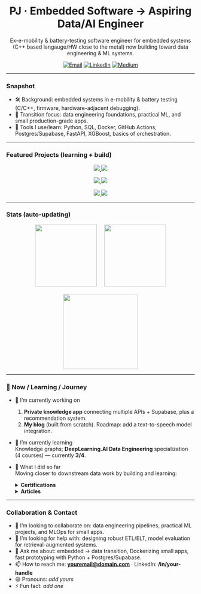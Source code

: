 <!-- Clean, skimmable profile for an embedded-engineer → data/AI transition -->

<h1 align="center">PJ · Embedded Software → Aspiring Data/AI Engineer</h1>

<p align="center">
Ex-e-mobility & battery-testing software engineer for embedded systems (C++ based langauge/HW close to the metal) now building toward data engineering & ML systems.
</p>

<p align="center">
  <a href="mailto:youremail@domain.com"><img alt="Email" src="https://img.shields.io/badge/Email-youremail@domain.com-informational?style=flat"></a>
  <a href="https://www.linkedin.com/in/your-handle"><img alt="LinkedIn" src="https://img.shields.io/badge/LinkedIn-Connect-informational?style=flat"></a>
  <a href="https://medium.com/@prakash1402"><img alt="Medium" src="https://img.shields.io/badge/Writing-Medium-informational?style=flat"></a>
</p>

---

### Snapshot
- 🛠 Background: embedded systems in e-mobility & battery testing (C/C++, firmware, hardware-adjacent debugging).
- 🎯 Transition focus: data engineering foundations, practical ML, and small production-grade apps.
- 🧰 Tools I use/learn: Python, SQL, Docker, GitHub Actions, Postgres/Supabase, FastAPI, XGBoost, basics of orchestration.

---

### Featured Projects (learning + build)
<p align="center">
  <a href="https://github.com/hsjoi0214/brazil-market-expansion">
    <img src="https://github-readme-stats.vercel.app/api/pin/?username=hsjoi0214&repo=brazil-market-expansion&theme=transparent&hide_border=true" />
  </a>
  <a href="https://github.com/hsjoi0214/eniac-discount-analysis">
    <img src="https://github-readme-stats.vercel.app/api/pin/?username=hsjoi0214&repo=eniac-discount-analysis&theme=transparent&hide_border=true" />
  </a>
</p>
<p align="center">
  <a href="https://github.com/hsjoi0214/RAGbot">
    <img src="https://github-readme-stats.vercel.app/api/pin/?username=hsjoi0214&repo=RAGbot&theme=transparent&hide_border=true" />
  </a>
  <a href="https://github.com/hsjoi0214/housing-price-prediction">
    <img src="https://github-readme-stats.vercel.app/api/pin/?username=hsjoi0214&repo=housing-price-prediction&theme=transparent&hide_border=true" />
  </a>
</p>
<p align="center">
  <a href="https://github.com/hsjoi0214/weather-app">
    <img src="https://github-readme-stats.vercel.app/api/pin/?username=hsjoi0214&repo=weather-app&theme=transparent&hide_border=true" />
  </a>
  <a href="https://github.com/hsjoi0214/movie-night">
    <img src="https://github-readme-stats.vercel.app/api/pin/?username=hsjoi0214&repo=movie-night&theme=transparent&hide_border=true" />
  </a>
</p>

---

### Stats (auto-updating)
<!-- More breathing room + consistent sizing -->
<div align="center">
  <img height="165" src="https://github-readme-stats.vercel.app/api?username=hsjoi0214&show_icons=true&rank_icon=github&include_all_commits=true&count_private=true&theme=transparent&hide_border=true" />
  &nbsp;&nbsp;&nbsp;
  <img height="165" src="https://streak-stats.demolab.com?user=hsjoi0214&theme=transparent&hide_border=true" />
</div>

<br/>

<div align="center">
  <img height="200" src="https://github-readme-stats.vercel.app/api/top-langs/?username=hsjoi0214&layout=compact&langs_count=8&theme=transparent&hide_border=true" />
</div>

<!-- Optional: Activity graph (comment in if you want it) -->
<!--
<br/>
<div align="center">
  <img src="https://github-readme-activity-graph.vercel.app/graph?username=hsjoi0214&theme=github-compact&hide_border=true" />
</div>
-->

---

### 🧭 Now / Learning / Journey

- 🔭 I’m currently working on  
  1) **Private knowledge app** connecting multiple APIs + Supabase, plus a recommendation system.  
  2) **My blog** (built from scratch). Roadmap: add a text-to-speech model integration.

- 🌱 I’m currently learning  
  Knowledge graphs; **DeepLearning.AI Data Engineering** specialization (4 courses) — currently **3/4**.

- 🌱 What I did so far  
  Moving closer to downstream data work by building and learning:
  <details>
  <summary><b>Certifications</b></summary>

  - Data Science — WBS Academy  
  - Deep Learning — DeepLearning.AI (5-course specialization) — <i>course names to be filled</i>  
  - RAG — DeepLearning.AI  
  - Docker & Kubernetes  
  - Short courses: GCP essential training; Statistics (3-part series); and more
  </details>

  <details>
  <summary><b>Articles</b></summary>

  - <a href="https://medium.com/@prakash1402/the-complete-guide-to-rag-part-i-operational-mechanics-9365ba12b241">The complete guide to RAG: Part I — operational mechanics</a>  
  - <a href="https://medium.com/@prakash1402/understanding-deep-neural-networks-foundations-and-intuition-1a-4d3cbe5b4b73">Understanding deep neural networks — foundations & intuition (1a)</a>  
  - <a href="https://medium.com/@prakash1402/demystifying-word-embeddings-from-neural-nets-to-contrastive-learning-c444d7b30993">Demystifying word embeddings: neural nets → contrastive learning</a>
  </details>

---

### Collaboration & Contact
- 👯 I’m looking to collaborate on: data engineering pipelines, practical ML projects, and MLOps for small apps.  
- 🤔 I’m looking for help with: designing robust ETL/ELT, model evaluation for retrieval-augmented systems.  
- 💬 Ask me about: embedded → data transition, Dockerizing small apps, fast prototyping with Python + Postgres/Supabase.  
- 📫 How to reach me: **youremail@domain.com** · LinkedIn: **/in/your-handle**  
- 😄 Pronouns: <i>add yours</i>  
- ⚡ Fun fact: <i>add one</i>
